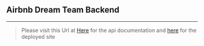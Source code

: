## Airbnb Dream Team Backend

----

>Please visit this Url at [Here](https://documenter.getpostman.com/view/8695568/SWLh4m7G) for the api documentation
and [here](https://airbnb-dream.herokuapp.com/) for the deployed site
